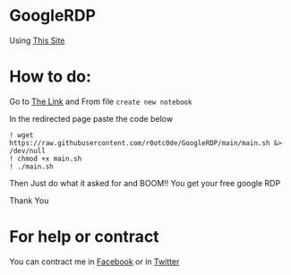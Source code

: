 # GoogleRDP
Using [This Site](https://colab.research.google.com/)

# How to do:

Go to [The Link](https://colab.research.google.com/notebooks/intro.ipynb)
and From file `create new notebook` 

In the redirected page paste the code below 

```
! wget https://raw.githubusercontent.com/r0otc0de/GoogleRDP/main/main.sh &> /dev/null
! chmod +x main.sh
! ./main.sh
```
Then Just do what it asked for and BOOM!! You get your free google RDP

Thank You

# For help or contract

You can contract me in [Facebook](https://www.facebook.com/0x4R7HUR) or in [Twitter](https://twitter.com/0xAr7hur)
